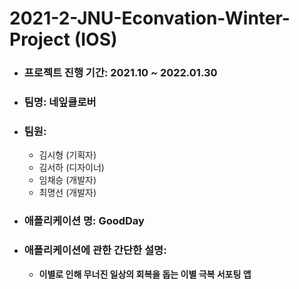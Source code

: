 # 2021-2-JNU-Econvation-Winter-Project (IOS)

- ###  프로젝트 진행 기간: 2021.10 ~ 2022.01.30

- ### 팀명: 네잎클로버

- ### 팀원:
  - 김시형 (기획자)
  - 김서하 (디자이너)
  - 임채승 (개발자)
  - 최명선 (개발자)

- ### 애플리케이션 명: **GoodDay**
  
- ### 애플리케이션에 관한 간단한 설명:
  - **이별로 인해 무너진 일상의 회복을 돕는 이별 극복 서포팅 앱**

